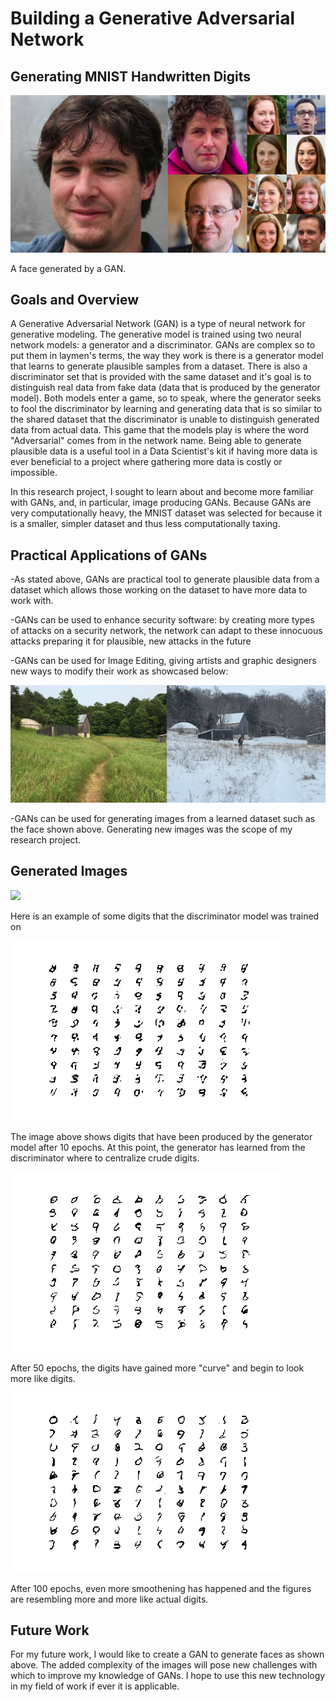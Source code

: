 # Building a Generative Adversarial Network
## Generating MNIST Handwritten Digits

![](images/ganfaces.jpg)

A face generated by a GAN.

## Goals and Overview

A Generative Adversarial Network (GAN) is a type of neural network for generative modeling. The generative model is trained using two neural network models: a generator and a discriminator. GANs are complex so to put them in laymen's terms, the way they work is there is a generator model that learns to generate plausible samples from a dataset. There is also a discriminator set that is provided with the same dataset and it's goal is to distinguish real data from fake data (data that is produced by the generator model). Both models enter a game, so to speak, where the generator seeks to fool the discriminator by learning and generating data that is so similar to the shared dataset that the discriminator is unable to distinguish generated data from actual data. This game that the models play is where the word "Adversarial" comes from in the network name. Being able to generate plausible data is a useful tool in a Data Scientist's kit if having more data is ever beneficial to a project where gathering more data is costly or impossible.

In this research project, I sought to learn about and become more familiar with GANs, and, in particular, image producing GANs. Because GANs are very computationally heavy, the MNIST dataset was selected for because it is a smaller, simpler dataset and thus less computationally taxing.

## Practical Applications of GANs

-As stated above, GANs are practical tool to generate plausible data from a dataset which allows those working on the dataset to have more data to work with.

-GANs can be used to enhance security software: by creating more types of attacks on a security network, the network can adapt to these innocuous attacks preparing it for plausible, new attacks in the future

-GANs can be used for Image Editing, giving artists and graphic designers new ways to modify their work as showcased below:

![](images/edit.png)

-GANs can be used for generating images from a learned dataset such as the face shown above. Generating new images was the scope of my research project.

## Generated Images

![](images/digits.png)

Here is an example of some digits that the discriminator model was trained on

![](images/10.png)

The image above shows digits that have been produced by the generator model after 10 epochs. At this point, the generator has learned from the discriminator where to centralize crude digits.

![](images/50.png)

After 50 epochs, the digits have gained more "curve" and begin to look more like digits.

![](images/100.png)

After 100 epochs, even more smoothening has happened and the figures are resembling more and more like actual digits.

## Future Work

For my future work, I would like to create a GAN to generate faces as shown above. The added complexity of the images will pose new challenges with which to improve my knowledge of GANs. I hope to use this new technology in my field of work if ever it is applicable.